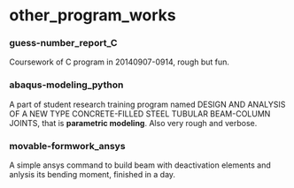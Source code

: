 # other_program_works

### guess-number_report_C
Coursework of C program in 20140907-0914, rough but fun.

### abaqus-modeling_python
A part of student research training program named DESIGN AND ANALYSIS OF A NEW TYPE CONCRETE-FILLED STEEL TUBULAR BEAM-COLUMN JOINTS, that is **parametric modeling**. Also very rough and verbose.

### movable-formwork_ansys
A simple ansys command to build beam with deactivation elements and anlysis its bending moment, finished in a day.